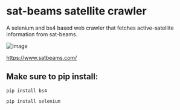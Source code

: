 # sat-beams satellite crawler
 A selenium and bs4 based web crawler that fetches active-satellite information from sat-beams.
 
![image](https://github.com/emmanuel-londono/sat-beams-satellite-crawler/assets/123216952/6db7f858-d18d-4f0a-aa36-77597f7ef195)

 https://www.satbeams.com/


## Make sure to pip install:

```pip install bs4```

```pip install selenium```
